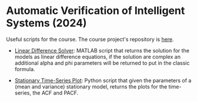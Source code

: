 # Automatic Verification of Intelligent Systems (2024)
Useful scripts for the course.
The course project's repository is [here](https://github.com/andrea-dimarco/high-dimensional-space-anomaly-detection).

- [Linear Difference Solver](linear_difference_solver.m): MATLAB script that returns the solution for the models as linear difference equations, if the solution are complex an additional alpha and phi parameters will be returned to put in the classic formula.

- [Stationary Time-Series Plot](stationary-time-series-plot.py): Python script that given the parameters of a (mean and variance) stationary model, returns the plots for the time-series, the ACF and PACF.
